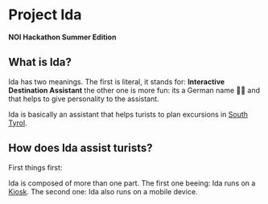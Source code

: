 # Project Ida
**NOI Hackathon Summer Edition**

## What is Ida?
Ida has two meanings. The first is literal, it stands for: **Interactive Destination Assistant** the other one is more fun: its a German name 💁‍♂️ and that helps to give personality to the assistant.

Ida is basically an assistant that helps turists to plan excursions in [South Tyrol](https://en.wikipedia.org/wiki/South_Tyrol).

## How does Ida assist turists?
First things first:

Ida is composed of more than one part. The first one beeing: Ida runs on a [Kiosk](https://en.wikipedia.org/wiki/Interactive_kiosk). The second one: Ida also runs on a mobile device.
